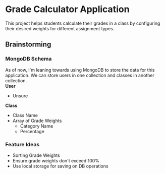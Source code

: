 # Grade Calculator Application
This project helps students calculate their grades in a class by configuring their desired weights for different assignment types.
## Brainstorming
### MongoDB Schema
As of now, I'm leaning towards using MongoDB to store the data for this application. We can store users in one collection and classes in another collection.<br>
**User**
- Unsure

**Class**
- Class Name
- Array of Grade Weights
    - Category Name
    - Percentage

### Feature Ideas
- Sorting Grade Weights
- Ensure grade weights don't exceed 100%
- Use local storage for saving on DB operations